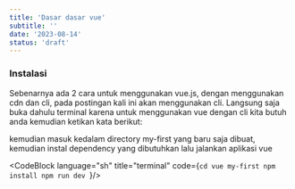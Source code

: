 ```yaml
---
title: 'Dasar dasar vue'
subtitle: ''
date: '2023-08-14'
status: 'draft'
---
```


### Instalasi

Sebenarnya ada 2 cara untuk menggunakan vue.js, dengan menggunakan cdn dan cli, pada postingan kali ini akan menggunakan cli. Langsung saja buka dahulu terminal karena untuk menggunakan vue dengan cli kita butuh anda kemudian ketikan kata berikut:

<CodeBlock language="sh" title="terminal" code="npm create vue my-first"/>

kemudian masuk kedalam directory my-first yang baru saja dibuat, kemudian instal dependency yang dibutuhkan lalu jalankan aplikasi vue

<CodeBlock language="sh" title="terminal" code={`cd vue my-first
npm install
npm run dev
`}/>

